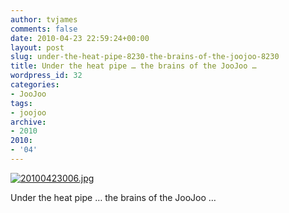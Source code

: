 ```yaml
---
author: tvjames
comments: false
date: 2010-04-23 22:59:24+00:00
layout: post
slug: under-the-heat-pipe-8230-the-brains-of-the-joojoo-8230
title: Under the heat pipe … the brains of the JooJoo …
wordpress_id: 32
categories:
- JooJoo
tags:
- joojoo
archive: 
- 2010
2010:
- '04'
---
```


[![20100423006.jpg](http://i1370.photobucket.com/albums/ag258/thomasvjames/20100423006_zps042d0df8.jpg)](http://s1370.photobucket.com/user/thomasvjames/media/20100423006_zps042d0df8.jpg.html "photo 20100423006_zps042d0df8.jpg")

Under the heat pipe … the brains of the JooJoo …
